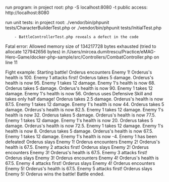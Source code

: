 run program:
    in project root:
        php -S localhost:8080 -t public
        access: http://localhost:8080

run unit tests:
    in project root:
        ./vendor/bin/phpunit tests/CharacterBuilderTest.php
        or
        ./vendor/bin/phpunit tests/InitialTest.php

        - BattleControllerTest.php reveals a defect in the code

Fatal error: Allowed memory size of 134217728 bytes exhausted (tried to allocate 127942656 bytes) 
in /Users/mircea.dumitrescu/Practice/eMAG-Hero-Game/docker-php-sample/src/Controllers/CombatController.php on line 11


Fight example:
Starting battle!
Orderus encounters Enemy 1!
Orderus's health is 100.
Enemy 1 attacks first!
Orderus takes 5 damage.
Orderus's health is now 95.
Enemy 1 takes 12 damage.
Enemy 1's health is now 68.
Orderus takes 5 damage.
Orderus's health is now 90.
Enemy 1 takes 12 damage.
Enemy 1's health is now 56.
Orderus uses Defensive Skill and takes only half damage!
Orderus takes 2.5 damage.
Orderus's health is now 87.5.
Enemy 1 takes 12 damage.
Enemy 1's health is now 44.
Orderus takes 5 damage.
Orderus's health is now 82.5.
Enemy 1 takes 12 damage.
Enemy 1's health is now 32.
Orderus takes 5 damage.
Orderus's health is now 77.5.
Enemy 1 takes 12 damage.
Enemy 1's health is now 20.
Orderus takes 5 damage.
Orderus's health is now 72.5.
Enemy 1 takes 12 damage.
Enemy 1's health is now 8.
Orderus takes 5 damage.
Orderus's health is now 67.5.
Enemy 1 takes 12 damage.
Enemy 1's health is now -4.
Enemy 1 has been defeated!
Orderus slays Enemy 1!
Orderus encounters Enemy 2!
Orderus's health is 67.5.
Enemy 2 attacks first!
Orderus slays Enemy 2!
Orderus encounters Enemy 3!
Orderus's health is 67.5.
Enemy 3 attacks first!
Orderus slays Enemy 3!
Orderus encounters Enemy 4!
Orderus's health is 67.5.
Enemy 4 attacks first!
Orderus slays Enemy 4!
Orderus encounters Enemy 5!
Orderus's health is 67.5.
Enemy 5 attacks first!
Orderus slays Enemy 5!
Orderus wins the battle!
Battle ended.
